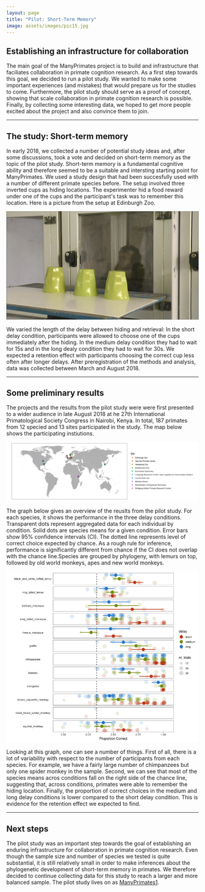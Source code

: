 ```yaml
---
layout: page
title: "Pilot: Short-Term Memory"
image: assets/images/pic15.jpg
---
```


## Establishing an infrastructure for collaboration

The main goal of the ManyPrimates project is to build and infrastructure that faciliates collaboration in primate cognition research. As a first step towards this goal, we decided to run a pilot study. We wanted to make some important experiences (and mistakes) that would prepare us for the studies to come. Furthermore, the pilot study should serve as a proof of concept, showing that scale collaboration in primate cognition research is possible. Finally, by collecting some interesting data, we hoped to get more people excited about the project and also convince them to join. 

***

## The study: Short-term memory

In early 2018, we collected a number of potential study ideas and, after some discussions, took a vote and decided on short-term memory as the topic of the pilot study. Short-term memory is a fundamental cognitive ability and therefore seemed to be a suitable and intersting starting point for ManyPrimates. We used a study design that had been succesfully used with a number of different primate species before. The setup involved three inverted cups as hiding locations. The experimenter hid a food reward under one of the cups and the participant's task was to remember this location. Here is a picture from the setup at Edinburgh Zoo.

<div style="text-align:center"><img src ="assets/images/pilot_setup.png" /></div>

We varied the length of the delay between hiding and retrieval: In the short delay condition, participants were allowed to choose one of the cups immediately after the hiding. In the medium delay condition they had to wait for 15s and in the long dealy condition they had to wait for 30s. We expected a retention effect with participants choosing the correct cup less often after longer delays. After preregistration of the methods and analysis, data was collected between March and August 2018.


***

## Some preliminary results

The projects and the results from the pilot study were were first presented to a wider audience in late August 2018 at he 27th International Primatological Society Congress in Nairobi, Kenya. In total, 187 primates from 12 specied and 13 sites participated in the  study. The map below shows the participating instiutions.

![](assets/images/pilot_sites.png "ManyPrimates Pilot Study Sites")


The graph below gives an overview of the reuslts from the pilot study. For each species, it shows the performance in the three delay conditions. Transparent dots represent aggregated data for each individual by condition. Solid dots are species means for a given condition. Error bars show 95% confidence intervals (CI). The dotted line represents level of correct choice expected by chance. As a rough rule for inference, performance is significantly different from chance if the CI does not overlap with the chance line.Species are grouped by phylogeny, with lemurs on top, followed by old world monkeys, apes and new world monkeys.

![](assets/images/pilot_results.png "ManyPrimates Pilot Study Results")

Looking at this graph, one can see a number of things. First of all, there is a lot of variability with respect to the number of participants from each species. For example, we have a fairly large number of chimpanzees but only one spider monkey in the sample. Second, we can see that most of the species means acros conditions fall on the right side of the chance line, suggesting that, across conditions, primates were able to remember the hiding location. Finally, the proportion of correct choices in the medium and long delay conditions is lower compared to the short delay condition. This is evidence for the retention effect we expected to find.

***

## Next steps

The pilot study was an important step towards the goal of establishing an enduring infrastructure for collaboration in primate cognition research. Even though the sample size and number of species we tested is quite substantial, it is still relatively small in order to make inferences about the phylogenetic development of short-term memory in primates. We therefore decided to continue collecting data for this study to reach a larger and more balanced sample. The pilot study lives on as [ManyPrimates1](project1.md "ManyPrimates1"). 


